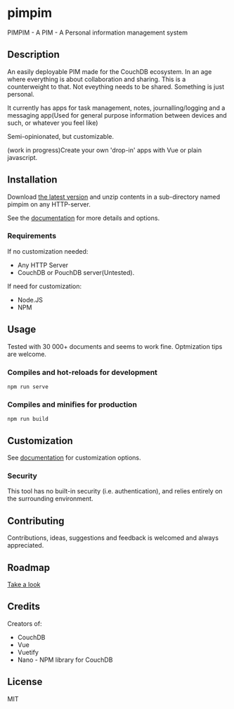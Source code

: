 # pimpim
PIMPIM - A PIM - A Personal information management system

## Description
An easily deployable PIM made for the CouchDB ecosystem.
In an age where everything is about collaboration and sharing. This is a counterweight to that. Not eveything needs to be shared. Something is just personal.

It currently has apps for task management, notes, journalling/logging and a messaging app(Used for general purpose information between devices and such, or whatever you feel like)

Semi-opinionated, but customizable.

(work in progress)Create your own 'drop-in' apps with Vue or plain javascript.

## Installation

Download [the latest version](https://github.com/lybekk/pimpim/raw/master/docs/.vuepress/public/downloadpimpim/pimpim_20200207.zip) and unzip contents in a sub-directory named pimpim on any HTTP-server.

See the [documentation](https://lybekk.tech/pimpim/gettingstarted.html#installation) for more details and options.

### Requirements
If no customization needed:
* Any HTTP Server
* CouchDB or PouchDB server(Untested).

If need for customization:
* Node.JS
* NPM

## Usage
Tested with 30 000+ documents and seems to work fine. Optmization tips are welcome.

### Compiles and hot-reloads for development
```
npm run serve
```

### Compiles and minifies for production
```
npm run build
```

## Customization

See [documentation](https://lybekk.tech/pimpim/gettingstarted.html) for customization options.

### Security
This tool has no built-in security (i.e. authentication), and relies entirely on the surrounding environment.

## Contributing
Contributions, ideas, suggestions and feedback is welcomed and always appreciated.

## Roadmap

[Take a look](https://lybekk.tech/pimpim/roadmap.html)

## Credits
Creators of:
* CouchDB
* Vue
* Vuetify
* Nano - NPM library for CouchDB

## License
MIT
